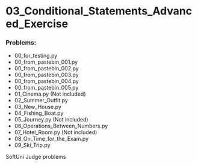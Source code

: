 # 03_Conditional_Statements_Advanced_Exercise

### Problems:
- 00_for_testing.py
- 00_from_pastebin_001.py
- 00_from_pastebin_002.py
- 00_from_pastebin_003.py
- 00_from_pastebin_004.py
- 00_from_pastebin_005.py
- 01_Cinema.py  (Not included)
- 02_Summer_Outfit.py
- 03_New_House.py
- 04_Fishing_Boat.py
- 05_Journey.py  (Not included)
- 06_Operations_Between_Numbers.py
- 07_Hotel_Room.py  (Not included)
- 08_On_Time_for_the_Exam.py
- 09_Ski_Trip.py


SoftUni Judge problems
